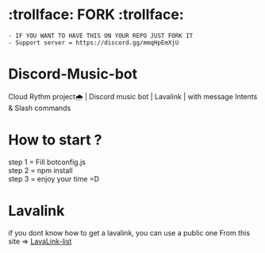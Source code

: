 # :trollface: FORK :trollface:
    - IF YOU WANT TO HAVE THIS ON YOUR REPO JUST FORK IT
    - Support server = https://discord.gg/mmqHpEmXjU
# Discord-Music-bot
Cloud Rythm project🌧 | Discord music bot | Lavalink | with message Intents & Slash commands
# How to start ?
step 1 = Fill botconfig.js<br>
step 2 = npm install<br>
step 3 = enjoy your time =D<br>
# Lavalink
if you dont know how to get a lavalink, you can use a public one From this site =>
<a href= "https://lavalink-list.darrennathanael.com">LavaLink-list</a>
